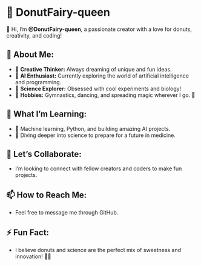 # 🍩 DonutFairy-queen
👋 Hi, I’m **@DonutFairy-queen**, a passionate creator with a love for donuts, creativity, and coding!

## 👀 About Me:
- 🎨 **Creative Thinker:** Always dreaming of unique and fun ideas.
- 🤖 **AI Enthusiast:** Currently exploring the world of artificial intelligence and programming.
- 🧪 **Science Explorer:** Obsessed with cool experiments and biology!
- 🧘 **Hobbies:** Gymnastics, dancing, and spreading magic wherever I go. 🌟

## 🌱 What I’m Learning:
- 🚀 Machine learning, Python, and building amazing AI projects.
- 🔬 Diving deeper into science to prepare for a future in medicine.

## 💞️ Let’s Collaborate:
- I’m looking to connect with fellow creators and coders to make fun projects.

## 📫 How to Reach Me:
- Feel free to message me through GitHub.

## ⚡ Fun Fact:
- I believe donuts and science are the perfect mix of sweetness and innovation! 🍩✨
<!---
DonutFairy-queen/DonutFairy-queen is a ✨ special ✨ repository because its `README.md` (this file) appears on your GitHub profile.
You can click the Preview link to take a look at your changes.
--->
